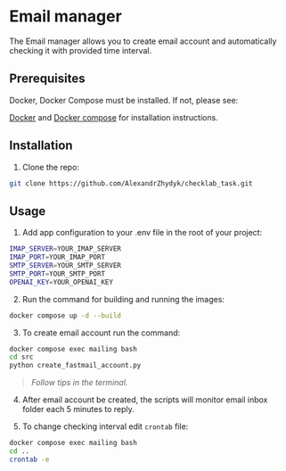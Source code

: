 # Email manager

The Email manager allows you to create email account and automatically checking it with provided time interval. 

## Prerequisites

Docker, Docker Compose must be installed.
If not, please see:

[Docker](https://docs.docker.com/engine/install/) and
[Docker compose](https://www.digitalocean.com/community/tutorials/how-to-install-and-use-docker-compose-on-ubuntu-22-04)
for installation instructions.


## Installation

1. Clone the repo:
```sh
git clone https://github.com/AlexandrZhydyk/checklab_task.git
```

## Usage
1. Add app configuration to your .env file in the root of your project:
```sh
IMAP_SERVER=YOUR_IMAP_SERVER
IMAP_PORT=YOUR_IMAP_PORT
SMTP_SERVER=YOUR_SMTP_SERVER
SMTP_PORT=YOUR_SMTP_PORT
OPENAI_KEY=YOUR_OPENAI_KEY
```

2. Run the command for building and running the images:
```sh
docker compose up -d --build
```

3. To create email account run the command:
```sh
docker compose exec mailing bash
cd src
python create_fastmail_account.py
```
> *Follow tips in the terminal.*


4. After email account be created, the scripts will monitor email inbox folder each 5 minutes to reply.

  
5. To change checking interval edit `crontab` file:
```sh
docker compose exec mailing bash
cd ..
crontab -e
```
